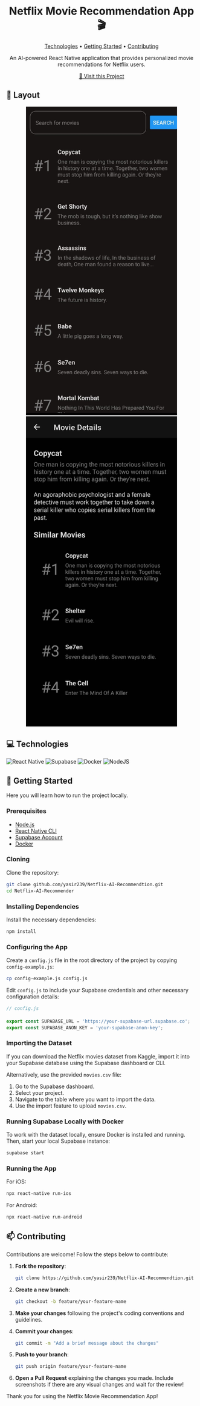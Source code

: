 <h1 align="center" style="font-weight: bold;">Netflix Movie Recommendation App 🎬</h1>

<p align="center">
<a href="#technologies">Technologies</a> •
<a href="#getting-started">Getting Started</a> •
<a href="#contributing">Contributing</a>
</p>

<p align="center">An AI-powered React Native application that provides personalized movie recommendations for Netflix users.</p>

<p align="center">
<a href="https://github.com/tusharpamnani/Netflix-AI-Recommender">📱 Visit this Project</a>
</p>

<h2 id="layout">🎨 Layout</h2>

<p align="center">
<img src="assets/screen2.jpeg" alt="Landing Page" width="400px">
<img src="assets/screen1.jpeg" alt="Movie Details" width="400px">
</p>

<h2 id="technologies">💻 Technologies</h2>

![React Native](https://img.shields.io/badge/react_native-%2320232a.svg?style=for-the-badge&logo=react&logoColor=%2361DAFB)
![Supabase](https://img.shields.io/badge/Supabase-3ECF8E?style=for-the-badge&logo=supabase&logoColor=white)
![Docker](https://img.shields.io/badge/docker-%230db7ed.svg?style=for-the-badge&logo=docker&logoColor=white)
![NodeJS](https://img.shields.io/badge/node.js-6DA55F?style=for-the-badge&logo=node.js&logoColor=white)

<h2 id="getting-started">🚀 Getting Started</h2>

Here you will learn how to run the project locally.

<h3>Prerequisites</h3>

- [Node.js](https://nodejs.org/en/download/)
- [React Native CLI](https://reactnative.dev/docs/environment-setup)
- [Supabase Account](https://supabase.com/)
- [Docker](https://www.docker.com/get-started)

<h3>Cloning</h3>

Clone the repository:

```bash
git clone github.com/yasir239/Netflix-AI-Recommendtion.git
cd Netflix-AI-Recommender
```

<h3>Installing Dependencies</h3>

Install the necessary dependencies:

```bash
npm install
```

<h3>Configuring the App</h3>

Create a `config.js` file in the root directory of the project by copying `config-example.js`:

```bash
cp config-example.js config.js
```

Edit `config.js` to include your Supabase credentials and other necessary configuration details:

```javascript
// config.js

export const SUPABASE_URL = 'https://your-supabase-url.supabase.co';
export const SUPABASE_ANON_KEY = 'your-supabase-anon-key';
```

<h3>Importing the Dataset</h3>

If you can download the Netflix movies dataset from Kaggle, import it into your Supabase database using the Supabase dashboard or CLI.

Alternatively, use the provided `movies.csv` file:

1. Go to the Supabase dashboard.
2. Select your project.
3. Navigate to the table where you want to import the data.
4. Use the import feature to upload `movies.csv`.

<h3>Running Supabase Locally with Docker</h3>

To work with the dataset locally, ensure Docker is installed and running. Then, start your local Supabase instance:

```bash
supabase start
```

<h3>Running the App</h3>

For iOS:

```bash
npx react-native run-ios
```

For Android:

```bash
npx react-native run-android
```

<h2 id="contributing">

<h2 id="contributing">📫 Contributing</h2>

Contributions are welcome! Follow the steps below to contribute:

1. **Fork the repository**:

    ```bash
    git clone https://github.com/yasir239/Netflix-AI-Recommendtion.git
    ```

2. **Create a new branch**:

    ```bash
    git checkout -b feature/your-feature-name
    ```

3. **Make your changes** following the project's coding conventions and guidelines.

4. **Commit your changes**:

    ```bash
    git commit -m "Add a brief message about the changes"
    ```

5. **Push to your branch**:

    ```bash
    git push origin feature/your-feature-name
    ```

6. **Open a Pull Request** explaining the changes you made. Include screenshots if there are any visual changes and wait for the review!


Thank you for using the Netflix Movie Recommendation App!

